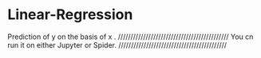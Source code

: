 # Linear-Regression
Prediction of y  on the basis of x .
////////////////////////////////////////////
You cn run it on either Jupyter or Spider.
///////////////////////////////////////////
